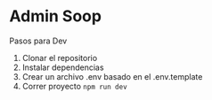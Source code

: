 # Admin Soop

Pasos para Dev

1. Clonar el repositorio
2. Instalar dependencias
3. Crear un archivo .env basado en el .env.template
4. Correr proyecto `npm run dev`
